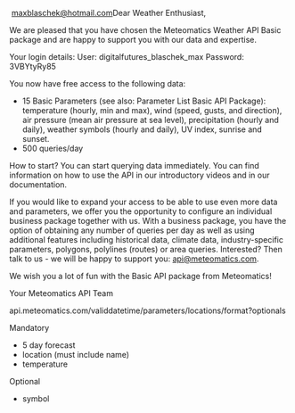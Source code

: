 
​
maxblaschek@hotmail.com
​
Dear Weather Enthusiast,

We are pleased that you have chosen the Meteomatics Weather API Basic package and are happy to support you with our data and expertise.

Your login details:
User: digitalfutures_blaschek_max
Password: 3VBYtyRy85

You now have free access to the following data:
- 15 Basic Parameters (see also: Parameter List Basic API Package): temperature (hourly, min and max), wind (speed, gusts, and direction), air pressure (mean air pressure at sea level), precipitation (hourly and daily), weather symbols (hourly and daily), UV index, sunrise and sunset.
- 500 queries/day

How to start?
You can start querying data immediately. You can find information on how to use the API in our introductory videos and in our documentation.

If you would like to expand your access to be able to use even more data and parameters, we offer you the opportunity to configure an individual business package together with us.
With a business package, you have the option of obtaining any number of queries per day as well as using additional features including historical data, climate data, industry-specific parameters, polygons, polylines (routes) or area queries. Interested?
Then talk to us - we will be happy to support you: api@meteomatics.com.

We wish you a lot of fun with the Basic API package from Meteomatics!

Your Meteomatics API Team

api.meteomatics.com/validdatetime/parameters/locations/format?optionals

Mandatory

- 5 day forecast
- location (must include name)
- temperature

Optional

- symbol
